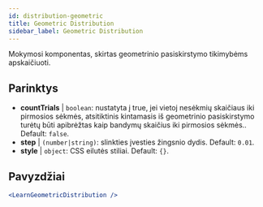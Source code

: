 ```yaml
---
id: distribution-geometric
title: Geometric Distribution
sidebar_label: Geometric Distribution
---
```


Mokymosi komponentas, skirtas geometrinio pasiskirstymo tikimybėms apskaičiuoti.

## Parinktys

* __countTrials__ | `boolean`: nustatyta į true, jei vietoj nesėkmių skaičiaus iki pirmosios sėkmės, atsitiktinis kintamasis iš geometrinio pasiskirstymo turėtų būti apibrėžtas kaip bandymų skaičius iki pirmosios sėkmės.. Default: `false`.
* __step__ | `(number|string)`: slinkties įvesties žingsnio dydis. Default: `0.01`.
* __style__ | `object`: CSS eilutės stiliai. Default: `{}`.


## Pavyzdžiai

```jsx live
<LearnGeometricDistribution />
```

